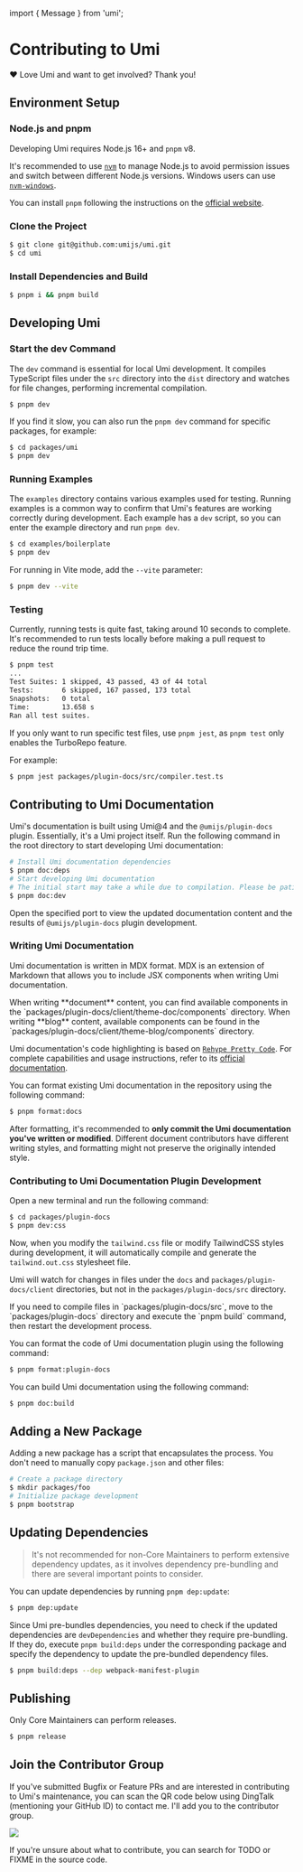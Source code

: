 import { Message } from 'umi';

# Contributing to Umi

❤️ Love Umi and want to get involved? Thank you!

## Environment Setup

### Node.js and pnpm

Developing Umi requires Node.js 16+ and `pnpm` v8.

It's recommended to use [`nvm`](https://github.com/nvm-sh/nvm) to manage Node.js to avoid permission issues and switch between different Node.js versions. Windows users can use [`nvm-windows`](https://github.com/coreybutler/nvm-windows).

You can install `pnpm` following the instructions on the [official website](https://pnpm.io/installation).

### Clone the Project

```bash
$ git clone git@github.com:umijs/umi.git
$ cd umi
```

### Install Dependencies and Build

```bash
$ pnpm i && pnpm build
```

## Developing Umi

### Start the dev Command

The `dev` command is essential for local Umi development. It compiles TypeScript files under the `src` directory into the `dist` directory and watches for file changes, performing incremental compilation.

```bash
$ pnpm dev
```

If you find it slow, you can also run the `pnpm dev` command for specific packages, for example:

```bash
$ cd packages/umi
$ pnpm dev
```

### Running Examples

The `examples` directory contains various examples used for testing. Running examples is a common way to confirm that Umi's features are working correctly during development. Each example has a `dev` script, so you can enter the example directory and run `pnpm dev`.

```bash
$ cd examples/boilerplate
$ pnpm dev
```

For running in Vite mode, add the `--vite` parameter:

```bash
$ pnpm dev --vite
```

### Testing

Currently, running tests is quite fast, taking around 10 seconds to complete. It's recommended to run tests locally before making a pull request to reduce the round trip time.

```bash
$ pnpm test
...
Test Suites: 1 skipped, 43 passed, 43 of 44 total
Tests:       6 skipped, 167 passed, 173 total
Snapshots:   0 total
Time:        13.658 s
Ran all test suites.
```

If you only want to run specific test files, use `pnpm jest`, as `pnpm test` only enables the TurboRepo feature.

For example:

```bash
$ pnpm jest packages/plugin-docs/src/compiler.test.ts
```

## Contributing to Umi Documentation

Umi's documentation is built using Umi@4 and the `@umijs/plugin-docs` plugin. Essentially, it's a Umi project itself. Run the following command in the root directory to start developing Umi documentation:

```bash
# Install Umi documentation dependencies
$ pnpm doc:deps
# Start developing Umi documentation
# The initial start may take a while due to compilation. Please be patient.
$ pnpm doc:dev
```

Open the specified port to view the updated documentation content and the results of `@umijs/plugin-docs` plugin development.

### Writing Umi Documentation

Umi documentation is written in MDX format. MDX is an extension of Markdown that allows you to include JSX components when writing Umi documentation.

<Message type="success">
When writing **document** content, you can find available components in the `packages/plugin-docs/client/theme-doc/components` directory. When writing **blog** content, available components can be found in the `packages/plugin-docs/client/theme-blog/components` directory.
</Message>

Umi documentation's code highlighting is based on [`Rehype Pretty Code`](https://github.com/atomiks/rehype-pretty-code). For complete capabilities and usage instructions, refer to its [official documentation](https://rehype-pretty-code.netlify.app).

You can format existing Umi documentation in the repository using the following command:

```bash
$ pnpm format:docs
```

After formatting, it's recommended to **only commit the Umi documentation you've written or modified**. Different document contributors have different writing styles, and formatting might not preserve the originally intended style.

### Contributing to Umi Documentation Plugin Development

Open a new terminal and run the following command:

```bash
$ cd packages/plugin-docs
$ pnpm dev:css
```

Now, when you modify the `tailwind.css` file or modify TailwindCSS styles during development, it will automatically compile and generate the `tailwind.out.css` stylesheet file.

Umi will watch for changes in files under the `docs` and `packages/plugin-docs/client` directories, but not in the `packages/plugin-docs/src` directory.

<Message>
If you need to compile files in `packages/plugin-docs/src`, move to the `packages/plugin-docs` directory and execute the `pnpm build` command, then restart the development process.
</Message>

You can format the code of Umi documentation plugin using the following command:

```bash
$ pnpm format:plugin-docs
```

You can build Umi documentation using the following command:

```bash
$ pnpm doc:build
```

## Adding a New Package

Adding a new package has a script that encapsulates the process. You don't need to manually copy `package.json` and other files:

```bash
# Create a package directory
$ mkdir packages/foo
# Initialize package development
$ pnpm bootstrap
```

## Updating Dependencies

> It's not recommended for non-Core Maintainers to perform extensive dependency updates, as it involves dependency pre-bundling and there are several important points to consider.

You can update dependencies by running `pnpm dep:update`:

```bash
$ pnpm dep:update
```

Since Umi pre-bundles dependencies, you need to check if the updated dependencies are `devDependencies` and whether they require pre-bundling. If they do, execute `pnpm build:deps` under the corresponding package and specify the dependency to update the pre-bundled dependency files.

```bash
$ pnpm build:deps --dep webpack-manifest-plugin
```

## Publishing

Only Core Maintainers can perform releases.

```bash
$ pnpm release
```

## Join the Contributor Group

If you've submitted Bugfix or Feature PRs and are interested in contributing to Umi's maintenance, you can scan the QR code below using DingTalk (mentioning your GitHub ID) to contact me. I'll add you to the contributor group.

<img src="https://img.alicdn.com/imgextra/i2/O1CN01DLiPrU1WsbDdnwRr9_!!6000000002844-2-tps-340-336.png" />

If you're unsure about what to contribute, you can search for TODO or FIXME in the source code.